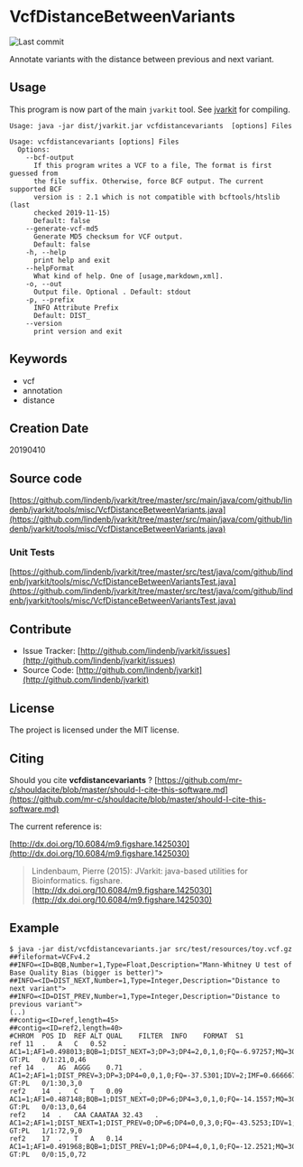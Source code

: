 # VcfDistanceBetweenVariants

![Last commit](https://img.shields.io/github/last-commit/lindenb/jvarkit.png)

Annotate variants with the distance between previous and next variant.


## Usage


This program is now part of the main `jvarkit` tool. See [jvarkit](JvarkitCentral.md) for compiling.


```
Usage: java -jar dist/jvarkit.jar vcfdistancevariants  [options] Files

Usage: vcfdistancevariants [options] Files
  Options:
    --bcf-output
      If this program writes a VCF to a file, The format is first guessed from 
      the file suffix. Otherwise, force BCF output. The current supported BCF 
      version is : 2.1 which is not compatible with bcftools/htslib (last 
      checked 2019-11-15)
      Default: false
    --generate-vcf-md5
      Generate MD5 checksum for VCF output.
      Default: false
    -h, --help
      print help and exit
    --helpFormat
      What kind of help. One of [usage,markdown,xml].
    -o, --out
      Output file. Optional . Default: stdout
    -p, --prefix
      INFO Attribute Prefix
      Default: DIST_
    --version
      print version and exit

```


## Keywords

 * vcf
 * annotation
 * distance



## Creation Date

20190410

## Source code 

[https://github.com/lindenb/jvarkit/tree/master/src/main/java/com/github/lindenb/jvarkit/tools/misc/VcfDistanceBetweenVariants.java](https://github.com/lindenb/jvarkit/tree/master/src/main/java/com/github/lindenb/jvarkit/tools/misc/VcfDistanceBetweenVariants.java)

### Unit Tests

[https://github.com/lindenb/jvarkit/tree/master/src/test/java/com/github/lindenb/jvarkit/tools/misc/VcfDistanceBetweenVariantsTest.java](https://github.com/lindenb/jvarkit/tree/master/src/test/java/com/github/lindenb/jvarkit/tools/misc/VcfDistanceBetweenVariantsTest.java)


## Contribute

- Issue Tracker: [http://github.com/lindenb/jvarkit/issues](http://github.com/lindenb/jvarkit/issues)
- Source Code: [http://github.com/lindenb/jvarkit](http://github.com/lindenb/jvarkit)

## License

The project is licensed under the MIT license.

## Citing

Should you cite **vcfdistancevariants** ? [https://github.com/mr-c/shouldacite/blob/master/should-I-cite-this-software.md](https://github.com/mr-c/shouldacite/blob/master/should-I-cite-this-software.md)

The current reference is:

[http://dx.doi.org/10.6084/m9.figshare.1425030](http://dx.doi.org/10.6084/m9.figshare.1425030)

> Lindenbaum, Pierre (2015): JVarkit: java-based utilities for Bioinformatics. figshare.
> [http://dx.doi.org/10.6084/m9.figshare.1425030](http://dx.doi.org/10.6084/m9.figshare.1425030)


## Example

```
$ java -jar dist/vcfdistancevariants.jar src/test/resources/toy.vcf.gz
##fileformat=VCFv4.2
##INFO=<ID=BQB,Number=1,Type=Float,Description="Mann-Whitney U test of Base Quality Bias (bigger is better)">
##INFO=<ID=DIST_NEXT,Number=1,Type=Integer,Description="Distance to next variant">
##INFO=<ID=DIST_PREV,Number=1,Type=Integer,Description="Distance to previous variant">
(..)
##contig=<ID=ref,length=45>
##contig=<ID=ref2,length=40>
#CHROM	POS	ID	REF	ALT	QUAL	FILTER	INFO	FORMAT	S1
ref	11	.	A	C	0.52	.	AC1=1;AF1=0.498013;BQB=1;DIST_NEXT=3;DP=3;DP4=2,0,1,0;FQ=-6.97257;MQ=30;MQ0F=0;MQB=1;PV4=1,1,1,0.106148;RPB=1;SGB=-0.379885	GT:PL	0/1:21,0,46
ref	14	.	AG	AGGG	0.71	.	AC1=2;AF1=1;DIST_PREV=3;DP=3;DP4=0,0,1,0;FQ=-37.5301;IDV=2;IMF=0.666667;INDEL;MQ=30;MQ0F=0;SGB=-0.379885	GT:PL	0/1:30,3,0
ref2	14	.	C	T	0.09	.	AC1=1;AF1=0.487148;BQB=1;DIST_NEXT=0;DP=6;DP4=3,0,1,0;FQ=-14.1557;MQ=30;MQ0F=0;MQB=1;PV4=1,0,1,0.0285955;RPB=1;SGB=-0.379885	GT:PL	0/0:13,0,64
ref2	14	.	CAA	CAAATAA	32.43	.	AC1=2;AF1=1;DIST_NEXT=1;DIST_PREV=0;DP=6;DP4=0,0,3,0;FQ=-43.5253;IDV=1;IMF=0.166667;INDEL;MQ=30;MQ0F=0;SGB=-0.511536;VDB=0.354794	GT:PL	1/1:72,9,0
ref2	17	.	T	A	0.14	.	AC1=1;AF1=0.491968;BQB=1;DIST_PREV=1;DP=6;DP4=4,0,1,0;FQ=-12.2521;MQ=30;MQ0F=0;MQB=1;PV4=1,1,1,0.201057;RPB=1;SGB=-0.379885	GT:PL	0/0:15,0,72
```



